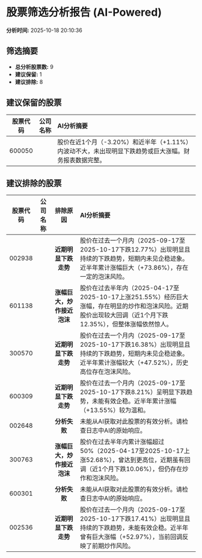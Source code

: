 # 股票筛选分析报告 (AI-Powered)

**分析时间:** 2025-10-18 20:10:36

## 筛选摘要

- **总分析股票数:** 9
- **建议保留:** 1
- **建议排除:** 8

## 建议保留的股票

| 股票代码 | 公司名称 | AI分析摘要 |
|:---:|:---:|:---|
| 600050 |  | 股价在近1个月（-3.20%）和近半年（+1.11%）内波动不大，未出现明显下跌趋势或巨大涨幅。财务报表数据完整。 |

## 建议排除的股票

| 股票代码 | 公司名称 | 排除原因 | AI分析摘要 |
|:---:|:---:|:---:|:---|
| 002938 |  | **近期明显下跌走势** | 股价在过去一个月内（2025-09-17至2025-10-17下跌12.77%）出现明显且持续的下跌趋势，短期内未见企稳迹象。近半年累计涨幅巨大（+73.86%），存在一定的泡沫风险。 |
| 601138 |  | **涨幅巨大，炒作接近泡沫** | 股价在过去半年内（2025-04-17至2025-10-17上涨251.55%）经历巨大涨幅，存在明显的炒作和泡沫风险。近期股价出现较大回调（近1个月下跌12.35%），但整体涨幅依然惊人。 |
| 300570 |  | **近期明显下跌走势** | 股价在过去一个月内（2025-09-17至2025-10-17下跌16.38%）出现明显且持续的下跌趋势，短期内未见企稳迹象。近半年累计涨幅较大（+47.52%），历史高位存在泡沫风险。 |
| 600309 |  | **近期明显下跌走势** | 股价在过去一个月内（2025-09-17至2025-10-17下跌8.21%）呈明显下跌趋势，未能有效企稳。近半年累计涨幅（+13.55%）较为温和。 |
| 002648 |  | **分析失败** | 未能从AI获取对此股票的有效分析。请检查日志中AI的原始响应。 |
| 300763 |  | **涨幅巨大，炒作接近泡沫** | 股价在过去半年内累计涨幅超过50%（2025-04-17至2025-10-17上涨52.68%），曾达到更高位，近期虽有回调（近1个月下跌10.06%），但仍存在炒作和泡沫风险。 |
| 600301 |  | **分析失败** | 未能从AI获取对此股票的有效分析。请检查日志中AI的原始响应。 |
| 002536 |  | **近期明显下跌走势** | 股价在过去一个月内（2025-09-17至2025-10-17下跌17.41%）出现明显且持续的下跌趋势，未能有效企稳。近半年曾有巨大涨幅（+52.97%），当前回调反映了前期炒作风险。 |
